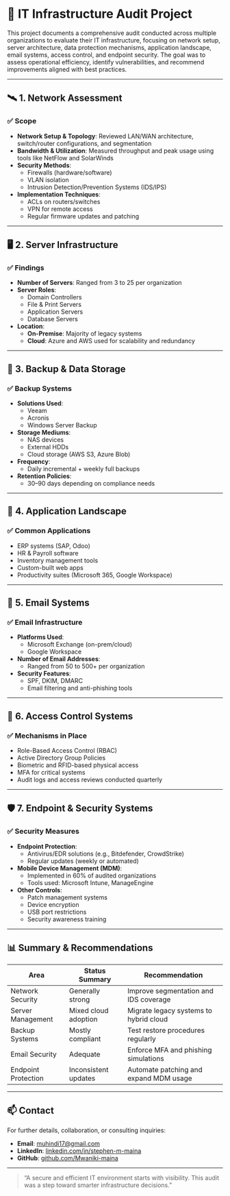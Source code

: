 # 🧩 IT Infrastructure Audit Project

This project documents a comprehensive audit conducted across multiple organizations to evaluate their IT infrastructure, focusing on network setup, server architecture, data protection mechanisms, application landscape, email systems, access control, and endpoint security. The goal was to assess operational efficiency, identify vulnerabilities, and recommend improvements aligned with best practices.

---

## 🛰️ 1. Network Assessment

### ✅ Scope
- **Network Setup & Topology**: Reviewed LAN/WAN architecture, switch/router configurations, and segmentation
- **Bandwidth & Utilization**: Measured throughput and peak usage using tools like NetFlow and SolarWinds
- **Security Methods**:
  - Firewalls (hardware/software)
  - VLAN isolation
  - Intrusion Detection/Prevention Systems (IDS/IPS)
- **Implementation Techniques**:
  - ACLs on routers/switches
  - VPN for remote access
  - Regular firmware updates and patching

---

## 🖥️ 2. Server Infrastructure

### ✅ Findings
- **Number of Servers**: Ranged from 3 to 25 per organization
- **Server Roles**:
  - Domain Controllers
  - File & Print Servers
  - Application Servers
  - Database Servers
- **Location**:
  - **On-Premise**: Majority of legacy systems
  - **Cloud**: Azure and AWS used for scalability and redundancy

---

## 💾 3. Backup & Data Storage

### ✅ Backup Systems
- **Solutions Used**:
  - Veeam
  - Acronis
  - Windows Server Backup
- **Storage Mediums**:
  - NAS devices
  - External HDDs
  - Cloud storage (AWS S3, Azure Blob)
- **Frequency**:
  - Daily incremental + weekly full backups
- **Retention Policies**:
  - 30–90 days depending on compliance needs

---

## 🧩 4. Application Landscape

### ✅ Common Applications
- ERP systems (SAP, Odoo)
- HR & Payroll software
- Inventory management tools
- Custom-built web apps
- Productivity suites (Microsoft 365, Google Workspace)

---

## 📧 5. Email Systems

### ✅ Email Infrastructure
- **Platforms Used**:
  - Microsoft Exchange (on-prem/cloud)
  - Google Workspace
- **Number of Email Addresses**:
  - Ranged from 50 to 500+ per organization
- **Security Features**:
  - SPF, DKIM, DMARC
  - Email filtering and anti-phishing tools

---

## 🔐 6. Access Control Systems

### ✅ Mechanisms in Place
- Role-Based Access Control (RBAC)
- Active Directory Group Policies
- Biometric and RFID-based physical access
- MFA for critical systems
- Audit logs and access reviews conducted quarterly

---

## 🛡️ 7. Endpoint & Security Systems

### ✅ Security Measures
- **Endpoint Protection**:
  - Antivirus/EDR solutions (e.g., Bitdefender, CrowdStrike)
  - Regular updates (weekly or automated)
- **Mobile Device Management (MDM)**:
  - Implemented in 60% of audited organizations
  - Tools used: Microsoft Intune, ManageEngine
- **Other Controls**:
  - Patch management systems
  - Device encryption
  - USB port restrictions
  - Security awareness training

---

## 📊 Summary & Recommendations

| Area                     | Status Summary         | Recommendation                          |
|--------------------------|------------------------|------------------------------------------|
| Network Security         | Generally strong       | Improve segmentation and IDS coverage    |
| Server Management        | Mixed cloud adoption   | Migrate legacy systems to hybrid cloud   |
| Backup Systems           | Mostly compliant       | Test restore procedures regularly        |
| Email Security           | Adequate               | Enforce MFA and phishing simulations     |
| Endpoint Protection      | Inconsistent updates   | Automate patching and expand MDM usage   |

---

## 📫 Contact

For further details, collaboration, or consulting inquiries:

- **Email**: muhindi17@gmail.com  
- **LinkedIn**: [linkedin.com/in/stephen-m-maina](https://www.linkedin.com/in/stephen-m-maina)  
- **GitHub**: [github.com/Mwaniki-maina](https://github.com/Mwaniki-maina/Portfolio)

---

> “A secure and efficient IT environment starts with visibility. This audit was a step toward smarter infrastructure decisions.”

